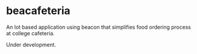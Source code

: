 # beacafeteria
An Iot based application using beacon that simplifies food ordering process at college cafeteria.

Under development.

